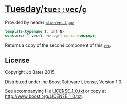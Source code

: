[Tuesday](../../../README.md)/[`tue::vec`](../../headers/vec.md)/`g`
====================================================================
Provided by header [`<tue/vec.hpp>`](../../headers/vec.md)

```c++
template<typename T, int N>
constexpr T vec<T, N>::g() const noexcept;
```

Returns a copy of the second component of this [`vec`](../../headers/vec.md).

License
-------
Copyright Jo Bates 2015.

Distributed under the Boost Software License, Version 1.0.

See accompanying file [LICENSE_1_0.txt](../../../LICENSE_1_0.txt) or copy at
http://www.boost.org/LICENSE_1_0.txt.
